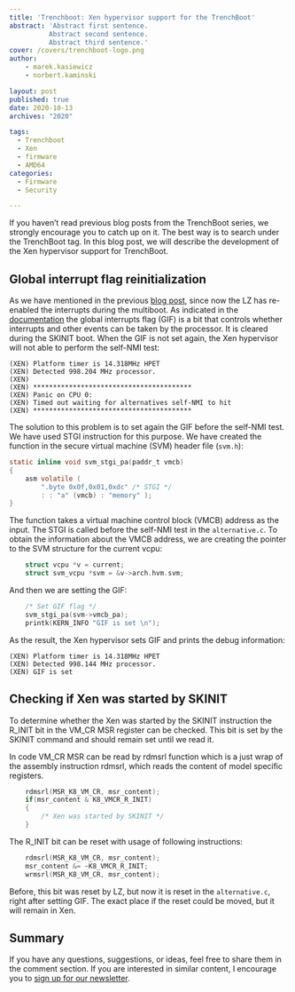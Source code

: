 ```yaml
---
title: 'Trenchboot: Xen hypervisor support for the TrenchBoot'
abstract: 'Abstract first sentence.
          Abstract second sentence.
          Abstract third sentence.'
cover: /covers/trenchboot-logo.png
author:
    - marek.kasiewicz
    - norbert.kaminski

layout: post
published: true
date: 2020-10-13
archives: "2020"

tags:
  - Trenchboot
  - Xen
  - firmware
  - AMD64
categories:
  - Firmware
  - Security

---
```


If you haven’t read previous blog posts from the TrenchBoot series, we strongly
encourage you to catch up on it. The best way is to search under the TrenchBoot
tag. In this blog post, we will describe the development of the Xen hypervisor
support for TrenchBoot.

## Global interrupt flag reinitialization

As we have mentioned in the previous 
[blog post](https://blog.3mdeb.com/2020/2020-09-07-trenchboot-multiboot2-support/),
since now the LZ has re-enabled the interrupts during the multiboot. As
indicated in the [documentation](https://www.amd.com/system/files/TechDocs/24593.pdf#G21.1088220)
the global interrupts flag (GIF) is a bit that controls whether interrupts and
other events can be taken by the processor. It is cleared during the SKINIT
boot. When the GIF is not set again, the Xen hypervisor will not able to
perform the self-NMI test:

```
(XEN) Platform timer is 14.318MHz HPET
(XEN) Detected 998.204 MHz processor.
(XEN)
(XEN) ****************************************
(XEN) Panic on CPU 0:
(XEN) Timed out waiting for alternatives self-NMI to hit
(XEN) ****************************************
```

The solution to this problem is to set again the GIF before the self-NMI
test. We have used STGI instruction for this purpose. We have created the
function in the secure virtual machine (SVM) header file (`svm.h`):

```C
static inline void svm_stgi_pa(paddr_t vmcb)
{
    asm volatile (
        ".byte 0x0f,0x01,0xdc" /* STGI */
        : : "a" (vmcb) : "memory" );
}
```

The function takes a virtual machine control block (VMCB) address as the input.
The STGI is called before the self-NMI test in the `alternative.c`.
To obtain the information about the VMCB address, we are creating the pointer
to the SVM structure for the current vcpu:

```C
    struct vcpu *v = current;
    struct svm_vcpu *svm = &v->arch.hvm.svm;
```

And then we are setting the GIF:

```C
    /* Set GIF flag */
    svm_stgi_pa(svm->vmcb_pa);
    printk(KERN_INFO "GIF is set \n");
```

As the result, the Xen hypervisor sets GIF and prints the debug information:

```
(XEN) Platform timer is 14.318MHz HPET
(XEN) Detected 998.144 MHz processor.
(XEN) GIF is set
```

## Checking if Xen was started by SKINIT

To determine whether the Xen was started by the SKINIT instruction the R_INIT
bit in the VM_CR MSR register can be checked. This bit is set by the SKINIT
command and should remain set until we read it.

In code VM_CR MSR can be read by rdmsrl function which is a just wrap of the
assembly instruction rdmsrl, which reads the content of model specific registers.

```C
    rdmsrl(MSR_K8_VM_CR, msr_content);
    if(msr_content & K8_VMCR_R_INIT)
    {
        /* Xen was started by SKINIT */
    }
```

The R_INIT bit can be reset with usage of following instructions:
```C
    rdmsrl(MSR_K8_VM_CR, msr_content);
    msr_content &= ~K8_VMCR_R_INIT;
    wrmsrl(MSR_K8_VM_CR, msr_content);
```
Before, this bit was reset by LZ, but now it is reset in the `alternative.c`,
right after setting GIF. The exact place if the reset could be moved, but it will
remain in Xen.

## Summary

If you have any questions, suggestions, or ideas, feel free to share them in
the comment section. If you are interested in similar content, I encourage you
to [sign up for our newsletter](http://eepurl.com/doF8GX).
